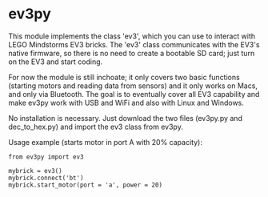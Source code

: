 ev3py
=====

This module implements the class 'ev3', which you can use to interact with LEGO Mindstorms EV3 bricks. The 'ev3' class communicates with the EV3's native firmware, so there is no need to create a bootable SD card; just turn on the EV3 and start coding.

For now the module is still inchoate; it only covers two basic functions (starting motors and reading data from sensors) and it only works on Macs, and only via Bluetooth. The goal is to eventually cover all EV3 capability and make ev3py work with USB and WiFi and also with Linux and Windows.

No installation is necessary. Just download the two files (ev3py.py and dec_to_hex.py) and import the ev3 class from ev3py.

Usage example (starts motor in port A with 20% capacity):

    from ev3py import ev3

    mybrick = ev3()
    mybrick.connect('bt')
    mybrick.start_motor(port = 'a', power = 20)
